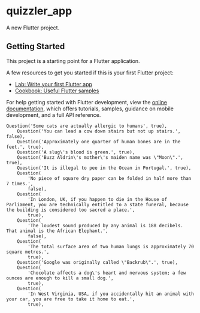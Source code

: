 # quizzler_app

A new Flutter project.

## Getting Started

This project is a starting point for a Flutter application.

A few resources to get you started if this is your first Flutter project:

- [Lab: Write your first Flutter app](https://docs.flutter.dev/get-started/codelab)
- [Cookbook: Useful Flutter samples](https://docs.flutter.dev/cookbook)

For help getting started with Flutter development, view the
[online documentation](https://docs.flutter.dev/), which offers tutorials,
samples, guidance on mobile development, and a full API reference.


````
Question('Some cats are actually allergic to humans', true),
    Question('You can lead a cow down stairs but not up stairs.', false),
    Question('Approximately one quarter of human bones are in the feet.', true),
    Question('A slug\'s blood is green.', true),
    Question('Buzz Aldrin\'s mother\'s maiden name was \"Moon\".', true),
    Question('It is illegal to pee in the Ocean in Portugal.', true),
    Question(
        'No piece of square dry paper can be folded in half more than 7 times.',
        false),
    Question(
        'In London, UK, if you happen to die in the House of Parliament, you are technically entitled to a state funeral, because the building is considered too sacred a place.',
        true),
    Question(
        'The loudest sound produced by any animal is 188 decibels. That animal is the African Elephant.',
        false),
    Question(
        'The total surface area of two human lungs is approximately 70 square metres.',
        true),
    Question('Google was originally called \"Backrub\".', true),
    Question(
        'Chocolate affects a dog\'s heart and nervous system; a few ounces are enough to kill a small dog.',
        true),
    Question(
        'In West Virginia, USA, if you accidentally hit an animal with your car, you are free to take it home to eat.',
        true),

````